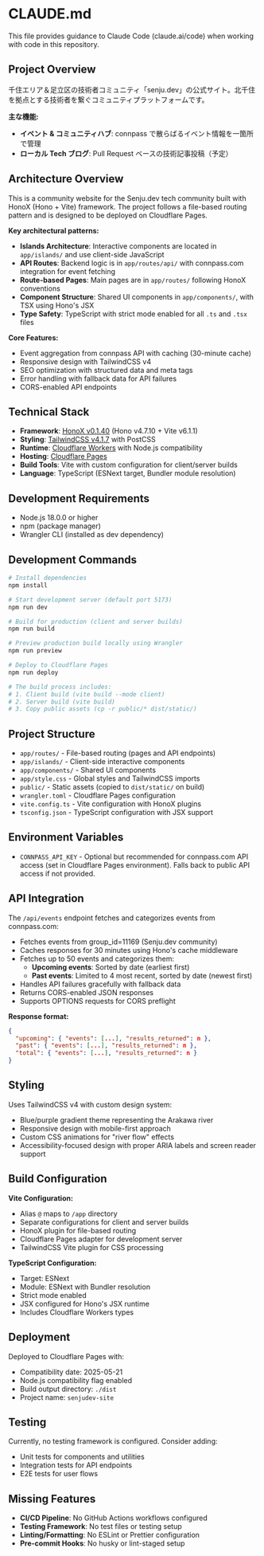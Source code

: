 # CLAUDE.md

This file provides guidance to Claude Code (claude.ai/code) when working with code in this repository.

## Project Overview

千住エリア＆足立区の技術者コミュニティ「senju.dev」の公式サイト。北千住を拠点とする技術者を繋ぐコミュニティプラットフォームです。

**主な機能:**
- **イベント & コミュニティハブ**: connpass で散らばるイベント情報を一箇所で管理
- **ローカル Tech ブログ**: Pull Request ベースの技術記事投稿（予定）

## Architecture Overview

This is a community website for the Senju.dev tech community built with HonoX (Hono + Vite) framework. The project follows a file-based routing pattern and is designed to be deployed on Cloudflare Pages.

**Key architectural patterns:**
- **Islands Architecture**: Interactive components are located in `app/islands/` and use client-side JavaScript
- **API Routes**: Backend logic is in `app/routes/api/` with connpass.com integration for event fetching
- **Route-based Pages**: Main pages are in `app/routes/` following HonoX conventions
- **Component Structure**: Shared UI components in `app/components/`, with TSX using Hono's JSX
- **Type Safety**: TypeScript with strict mode enabled for all `.ts` and `.tsx` files

**Core Features:**
- Event aggregation from connpass API with caching (30-minute cache)
- Responsive design with TailwindCSS v4
- SEO optimization with structured data and meta tags
- Error handling with fallback data for API failures
- CORS-enabled API endpoints

## Technical Stack

- **Framework**: [HonoX v0.1.40](https://github.com/honojs/honox) (Hono v4.7.10 + Vite v6.1.1)
- **Styling**: [TailwindCSS v4.1.7](https://tailwindcss.com/) with PostCSS
- **Runtime**: [Cloudflare Workers](https://workers.cloudflare.com/) with Node.js compatibility
- **Hosting**: [Cloudflare Pages](https://pages.cloudflare.com/)
- **Build Tools**: Vite with custom configuration for client/server builds
- **Language**: TypeScript (ESNext target, Bundler module resolution)

## Development Requirements

- Node.js 18.0.0 or higher
- npm (package manager)
- Wrangler CLI (installed as dev dependency)

## Development Commands

```bash
# Install dependencies
npm install

# Start development server (default port 5173)
npm run dev

# Build for production (client and server builds)
npm run build

# Preview production build locally using Wrangler
npm run preview

# Deploy to Cloudflare Pages
npm run deploy

# The build process includes:
# 1. Client build (vite build --mode client)
# 2. Server build (vite build)
# 3. Copy public assets (cp -r public/* dist/static/)
```

## Project Structure

- `app/routes/` - File-based routing (pages and API endpoints)
- `app/islands/` - Client-side interactive components
- `app/components/` - Shared UI components
- `app/style.css` - Global styles and TailwindCSS imports
- `public/` - Static assets (copied to `dist/static/` on build)
- `wrangler.toml` - Cloudflare Pages configuration
- `vite.config.ts` - Vite configuration with HonoX plugins
- `tsconfig.json` - TypeScript configuration with JSX support

## Environment Variables

- `CONNPASS_API_KEY` - Optional but recommended for connpass.com API access (set in Cloudflare Pages environment). Falls back to public API access if not provided.

## API Integration

The `/api/events` endpoint fetches and categorizes events from connpass.com:
- Fetches events from group_id=11169 (Senju.dev community)
- Caches responses for 30 minutes using Hono's cache middleware
- Fetches up to 50 events and categorizes them:
  - **Upcoming events**: Sorted by date (earliest first)
  - **Past events**: Limited to 4 most recent, sorted by date (newest first)
- Handles API failures gracefully with fallback data
- Returns CORS-enabled JSON responses
- Supports OPTIONS requests for CORS preflight

**Response format:**
```json
{
  "upcoming": { "events": [...], "results_returned": n },
  "past": { "events": [...], "results_returned": n },
  "total": { "events": [...], "results_returned": n }
}
```

## Styling

Uses TailwindCSS v4 with custom design system:
- Blue/purple gradient theme representing the Arakawa river
- Responsive design with mobile-first approach
- Custom CSS animations for "river flow" effects
- Accessibility-focused design with proper ARIA labels and screen reader support

## Build Configuration

**Vite Configuration:**
- Alias `@` maps to `/app` directory
- Separate configurations for client and server builds
- HonoX plugin for file-based routing
- Cloudflare Pages adapter for development server
- TailwindCSS Vite plugin for CSS processing

**TypeScript Configuration:**
- Target: ESNext
- Module: ESNext with Bundler resolution
- Strict mode enabled
- JSX configured for Hono's JSX runtime
- Includes Cloudflare Workers types

## Deployment

Deployed to Cloudflare Pages with:
- Compatibility date: 2025-05-21
- Node.js compatibility flag enabled
- Build output directory: `./dist`
- Project name: `senjudev-site`

## Testing

Currently, no testing framework is configured. Consider adding:
- Unit tests for components and utilities
- Integration tests for API endpoints
- E2E tests for user flows

## Missing Features

- **CI/CD Pipeline**: No GitHub Actions workflows configured
- **Testing Framework**: No test files or testing setup
- **Linting/Formatting**: No ESLint or Prettier configuration
- **Pre-commit Hooks**: No husky or lint-staged setup
